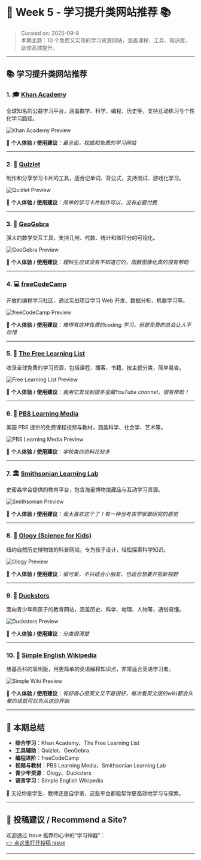 # 📅 Week 5 - 学习提升类网站推荐 📚

> Curated on: 2025-09-8  
> 本期主题：10 个免费又实用的学习资源网站，涵盖课程、工具、知识库，助你高效提升。

---

## 📚 学习提升类网站推荐

### 1. 🎓 [Khan Academy](https://www.khanacademy.org/)  
全球知名的公益学习平台，涵盖数学、科学、编程、历史等，支持互动练习与个性化学习路径。

![Khan Academy Preview](../assets/week-5/khanacademy.png)

💬 **个人体验 / 使用建议**：_最全面，权威和免费的学习网站_

---

### 2. 📝 [Quizlet](https://quizlet.com/)  
制作和分享学习卡片的工具，适合记单词、背公式，支持测试、游戏化学习。

![Quizlet Preview](../assets/week-5/quizlet.png)

💬 **个人体验 / 使用建议**：_简单的学习卡片制作可以，没有必要付费_

---

### 3. 📐 [GeoGebra](https://www.geogebra.org/)  
强大的数学交互工具，支持几何、代数、统计和微积分的可视化。

![GeoGebra Preview](../assets/week-5/geogebra.png)

💬 **个人体验 / 使用建议**：_理科生应该没有不知道它的，函数图像化真的很有帮助_

---

### 4. 💻 [freeCodeCamp](https://www.freecodecamp.org/)  
开放的编程学习社区，通过实战项目学习 Web 开发、数据分析、机器学习等。

![freeCodeCamp Preview](../assets/week-5/freecodecamp.png)

💬 **个人体验 / 使用建议**：_难得有这样免费的coding 学习，但是免费的总会让人不珍惜_

---

### 5. 📂 [The Free Learning List](https://freelearninglist.org/)  
收录全球免费的学习资源，包括课程、播客、书籍，按主题分类，简单易查。

![Free Learning List Preview](../assets/week-5/freelearninglist.png)

💬 **个人体验 / 使用建议**：_我用它发现到很多宝藏YouTube channel，很有帮助！_

---

### 6. 🎥 [PBS Learning Media](https://www.pbslearningmedia.org/)  
美国 PBS 提供的免费课程视频与教材，涵盖科学、社会学、艺术等。

![PBS Learning Media Preview](../assets/week-5/pbslearningmedia.png)

💬 **个人体验 / 使用建议**：_学校类的资料比较多_

---

### 7. 🏛️ [Smithsonian Learning Lab](https://learninglab.si.edu/)  
史密森学会提供的教育平台，包含海量博物馆藏品与互动学习资源。

![Smithsonian Preview](../assets/week-5/smithsonian.png)

💬 **个人体验 / 使用建议**：_我太喜欢这个了！有一种当考古学家做研究的感觉_

---

### 8. 🔬 [Ology (Science for Kids)](https://www.amnh.org/explore/ology)  
纽约自然历史博物馆的科普网站，专为孩子设计，轻松探索科学知识。

![Ology Preview](../assets/week-5/ology.png)

💬 **个人体验 / 使用建议**：_很可爱，不只适合小朋友，也适合想要开拓新视野_

---

### 9. 🦖 [Ducksters](https://www.ducksters.com/)  
面向青少年和孩子的教育网站，涵盖历史、科学、地理、人物等，通俗易懂。

![Ducksters Preview](../assets/week-5/ducksters.png)

💬 **个人体验 / 使用建议**：_分类很清楚_

---

### 10. 📖 [Simple English Wikipedia](https://simple.m.wikipedia.org/wiki/Main_Page)  
维基百科的简明版，用更简单的英语解释知识点，非常适合英语学习者。

![Simple Wiki Preview](../assets/week-5/simplewiki.png)

💬 **个人体验 / 使用建议**：_有好奇心但英文又不是很好，每次看英文版的wiki都会头晕的话就可以先从这边开始_

---

## 🧾 本期总结
- **综合学习**：Khan Academy、The Free Learning List  
- **工具辅助**：Quizlet、GeoGebra  
- **编程进阶**：freeCodeCamp  
- **视频与教材**：PBS Learning Media、Smithsonian Learning Lab  
- **青少年资源**：Ology、Ducksters  
- **语言学习**：Simple English Wikipedia  

🔖 无论你是学生、教师还是自学者，这些平台都能帮你更高效地学习与探索。

---

## 🙌 投稿建议 / Recommend a Site?
欢迎通过 Issue 推荐你心中的“学习神器”：  
[👉 点这里打开投稿 Issue](https://github.com/BlueSoul2003/weekly-sites-collection/issues)

---
